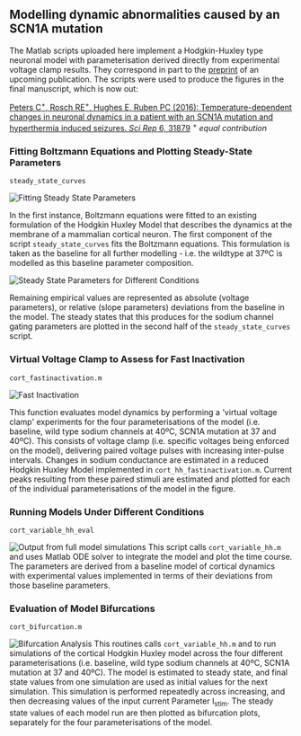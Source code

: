 ## Modelling dynamic abnormalities caused by an SCN1A mutation
The Matlab scripts uploaded here implement a Hodgkin-Huxley type neuronal model with parameterisation derived directly from experimental voltage clamp results. They correspond in part to the <a href="http://dx.doi.org/10.1101/048520">preprint</a> of an upcoming publication. The scripts were used to produce the figures in the final manuscript, which is now out:

[Peters C<sup>+</sup>, Rosch RE<sup>+</sup>, Hughes E, Ruben PC (2016): Temperature-dependent changes in neuronal dynamics in a patient with an SCN1A mutation and hyperthermia induced seizures. *Sci Rep* 6, 31879](http://doi.org/10.1038/srep31879)
<sup>+</sup> <em>equal contribution</em>

### Fitting Boltzmann Equations and Plotting Steady-State Parameters
```
steady_state_curves
```
![Fitting Steady State Parameters](https://cloud.githubusercontent.com/assets/12950773/16322255/bdec9b9a-3999-11e6-8d54-b0e5a8662018.png)

In the first instance, Boltzmann equations were fitted to an existing formulation of the Hodgkin Huxley Model that describes the dynamics at the membrane of a mammalian cortical neuron. The first component of the script `steady_state_curves` fits the Boltzmann equations. 
This formulation is taken as the baseline for all further modelling - i.e. the wildtype at 37ºC is modelled as this baseline parameter composition. <br>

![Steady State Parameters for Different Conditions](https://cloud.githubusercontent.com/assets/12950773/16322251/b98c8056-3999-11e6-939d-44f6979896f8.png)

Remaining empirical values are represented as absolute (voltage parameters), or relative (slope parameters) deviations from the baseline in the model. The steady states that this produces for the sodium channel gating parameters are plotted in the second half of the `steady_state_curves` script. 

### Virtual Voltage Clamp to Assess for Fast Inactivation
``` 
cort_fastinactivation.m
```
![Fast Inactivation](https://cloud.githubusercontent.com/assets/12950773/16312374/505c5d86-396c-11e6-98c9-e8e1f5e77388.png)

This function evaluates model dynamics by performing a 'virtual voltage clamp' experiments for the four parameterisations of the model (i.e. baseline, wild type sodium channels at 40ºC, SCN1A mutation at 37 and 40ºC). This consists of voltage clamp (i.e. specific voltages being enforced on the model), delivering paired voltage pulses with increasing inter-pulse intervals. Changes in sodium conductance are estimated in a reduced Hodgkin Huxley Model implemented in `cort_hh_fastinactivation.m`. Current peaks resulting from these paired stimuli are estimated and plotted for each of the individual parameterisations of the model in the figure. 


### Running Models Under Different Conditions
```
cort_variable_hh_eval
```
![Output from full model simulations](https://cloud.githubusercontent.com/assets/12950773/16312193/8040b0fc-396b-11e6-8560-272a28e32430.png "Model simulations")
This script calls `cort_variable_hh.m` and uses Matlab ODE solver to integrate the model and plot the time course. The parameters are derived from a baseline model of cortical dynamics with experimental values implemented in terms of their deviations from those baseline parameters. 

### Evaluation of Model Bifurcations 
```
cort_bifurcation.m
```

![Bifurcation Analysis](https://cloud.githubusercontent.com/assets/12950773/16322259/c2c101e2-3999-11e6-9547-5cf1b7d2247d.png)
This routines calls `cort_variable_hh.m` and to run simulations of the cortical Hodgkin Huxley model across the four different parameterisations (i.e. baseline, wild type sodium channels at 40ºC, SCN1A mutation at 37 and 40ºC). The model is estimated to steady state, and final state values from one simulation are used as initial values for the next simulation. This simulation is performed repeatedly across increasing, and then decreasing values of the input current Parameter I<sub>stim</sub>. The steady state values of each model run are then plotted as bifurcation plots, separately for the four parameterisations of the model.
